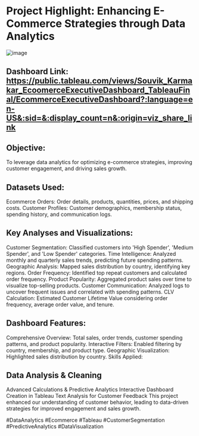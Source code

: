# Project Highlight: Enhancing E-Commerce Strategies through Data Analytics
![image](https://github.com/Souvik-karmakar/Ecomm-Optimization-Dashboard/assets/78291973/80d74270-87ee-4ac3-9fe9-54d44fe6d6b8)

## Dashboard Link: https://public.tableau.com/views/Souvik_Karmakar_EcoomerceExecutiveDashboard_TableauFinal/EcommerceExecutiveDashboard?:language=en-US&:sid=&:display_count=n&:origin=viz_share_link


## Objective: 
To leverage data analytics for optimizing e-commerce strategies, improving customer engagement, and driving sales growth.

## Datasets Used:

Ecommerce Orders: Order details, products, quantities, prices, and shipping costs.
Customer Profiles: Customer demographics, membership status, spending history, and communication logs.

## Key Analyses and Visualizations:

Customer Segmentation: Classified customers into 'High Spender', 'Medium Spender', and 'Low Spender' categories.
Time Intelligence: Analyzed monthly and quarterly sales trends, predicting future spending patterns.
Geographic Analysis: Mapped sales distribution by country, identifying key regions.
Order Frequency: Identified top repeat customers and calculated order frequency.
Product Popularity: Aggregated product sales over time to visualize top-selling products.
Customer Communication: Analyzed logs to uncover frequent issues and correlated with spending patterns.
CLV Calculation: Estimated Customer Lifetime Value considering order frequency, average order value, and tenure.

## Dashboard Features:

Comprehensive Overview: Total sales, order trends, customer spending patterns, and product popularity.
Interactive Filters: Enabled filtering by country, membership, and product type.
Geographic Visualization: Highlighted sales distribution by country.
Skills Applied:

## Data Analysis & Cleaning
Advanced Calculations & Predictive Analytics
Interactive Dashboard Creation in Tableau
Text Analysis for Customer Feedback
This project enhanced our understanding of customer behavior, leading to data-driven strategies for improved engagement and sales growth.

#DataAnalytics #Ecommerce #Tableau #CustomerSegmentation #PredictiveAnalytics #DataVisualization
